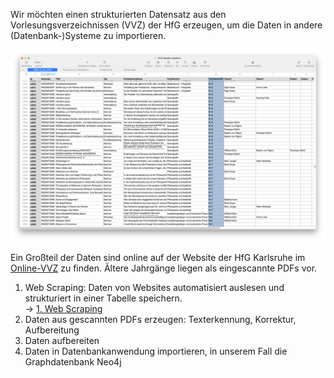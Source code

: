 Wir möchten einen strukturierten Datensatz aus den Vorlesungsverzeichnissen (VVZ) der HfG erzeugen, um die Daten in andere (Datenbank-)Systeme zu importieren. 

![](img/liste-1.jpg)

Ein Großteil der Daten sind online auf der Website der HfG Karlsruhe im [Online-VVZ](https://www.hfg-karlsruhe.de/vorlesungsverzeichnis/) zu finden. Ältere Jahrgänge liegen als eingescannte PDFs vor. 

1. Web Scraping: Daten von Websites automatisiert auslesen und strukturiert in einer Tabelle speichern.  
&rarr; [1. Web Scraping](1_Web-Scraping/)
2. Daten aus gescannten PDFs erzeugen: Texterkennung, Korrektur, Aufbereitung
3. Daten aufbereiten
4. Daten in Datenbankanwendung importieren, in unserem Fall die Graphdatenbank Neo4j


